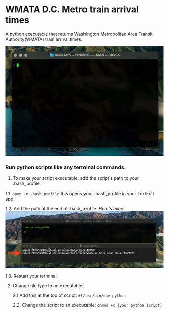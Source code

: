# WMATA D.C. Metro train arrival times

A python executable that returns Washington Metropolitan Area Transit Authority(WMATA) train arrival times.

![image](files/demo.gif)


### Run python scripts like any terminal commands.

1. To make your script executable, add the script's path to your .bash_profile.

  1.1. `open -e .bash_profile` this opens your .bash_profile in your      TextEdit app.

  1.2. Add the path at the end of .bash_profile. *Here's mine*:
  ![image](files/exe.png)

  1.3. Restart your terminal.

2. Change file type to an executable:

    2.1 Add this at the top of script:
    `#!/usr/bin/env python`

    2.2. Change the script to an executable:
    `chmod +x [your python script]`

